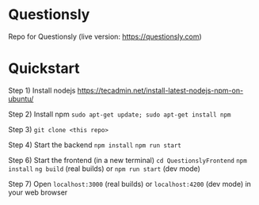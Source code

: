 # Questionsly

Repo for Questionsly (live version: https://questionsly.com)

# Quickstart

Step 1) Install nodejs
        https://tecadmin.net/install-latest-nodejs-npm-on-ubuntu/

Step 2) Install npm
        `sudo apt-get update; sudo apt-get install npm`

Step 3) `git clone <this repo>`

Step 4) Start the backend
        `npm install`
        `npm run start`

Step 6) Start the frontend (in a new terminal)
        `cd QuestionslyFrontend`
        `npm install`
        `ng build` (real builds) or `npm run start` (dev mode)

Step 7) Open `localhost:3000` (real builds) or `localhost:4200` (dev mode)
        in your web browser
